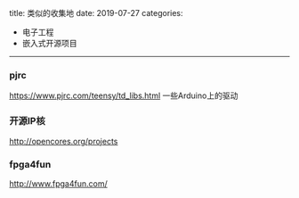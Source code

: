 title: 类似的收集地
date: 2019-07-27
categories:
- 电子工程
- 嵌入式开源项目




---

### pjrc

https://www.pjrc.com/teensy/td_libs.html
一些Arduino上的驱动

### 开源IP核

http://opencores.org/projects

### fpga4fun

http://www.fpga4fun.com/

